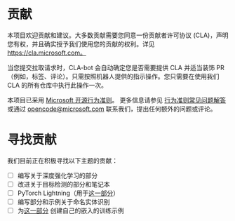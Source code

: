 # 贡献

本项目欢迎贡献和建议。大多数贡献需要您同意一份贡献者许可协议 (CLA)，声明您有权，并且确实授予我们使用您的贡献的权利。详见 https://cla.microsoft.com。

当您提交拉取请求时，CLA-bot 会自动确定您是否需要提供 CLA 并适当装饰 PR（例如，标签、评论）。只需按照机器人提供的指示操作。您只需要在使用我们 CLA 的所有仓库中执行此操作一次。

本项目已采用 [Microsoft 开源行为准则](https://opensource.microsoft.com/codeofconduct/)。
更多信息请参见 [行为准则常见问题解答](https://opensource.microsoft.com/codeofconduct/faq/) 
或通过 [opencode@microsoft.com](mailto:opencode@microsoft.com) 联系我们，提出任何额外的问题或评论。

# 寻找贡献

我们目前正在积极寻找以下主题的贡献：

- [ ] 编写关于深度强化学习的部分
- [ ] 改进关于目标检测的部分和笔记本
- [ ] PyTorch Lightning（用于[这一部分](https://github.com/microsoft/AI-For-Beginners/blob/main/3-NeuralNetworks/05-Frameworks/README_chs.md)）
- [ ] 编写部分和示例关于命名实体识别
- [ ] 为[这一部分](https://github.com/microsoft/AI-For-Beginners/tree/main/5-NLP/15-LanguageModeling) 创建自己的嵌入的训练示例